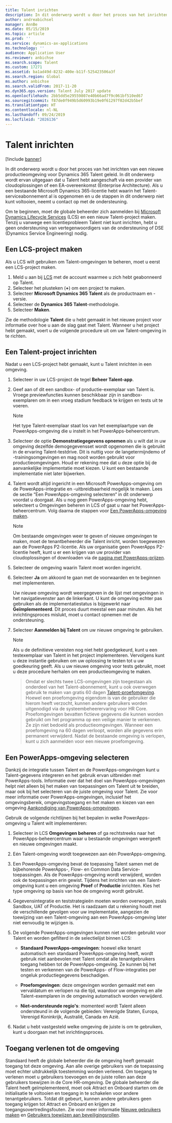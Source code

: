 ```yaml
---
title: Talent inrichten
description: In dit onderwerp wordt u door het proces van het inrichten van een nieuwe omgeving voor Dynamics 365 Talent geleid.
author: andreabichsel
manager: AnnBe
ms.date: 05/15/2019
ms.topic: article
ms.prod: ''
ms.service: dynamics-ax-applications
ms.technology: ''
audience: Application User
ms.reviewer: anbichse
ms.search.scope: Talent
ms.custom: 17271
ms.assetid: ba1ad49d-8232-400e-b11f-525423506a3f
ms.search.region: Global
ms.author: anbichse
ms.search.validFrom: 2017-11-20
ms.dyn365.ops.version: Talent July 2017 update
ms.openlocfilehash: 2bb5dd5e29559807e40b66ad7f9c061bf510ed67
ms.sourcegitcommit: f87de0f949b5d60993b19e0f61297f02d42b5bef
ms.translationtype: HT
ms.contentlocale: nl-NL
ms.lasthandoff: 09/24/2019
ms.locfileid: "2026136"
---
```

# <a name="provision-talent"></a>Talent inrichten

[!include [banner](includes/banner.md)]

In dit onderwerp wordt u door het proces van het inrichten van een nieuwe productieomgeving voor Dynamics 365 Talent geleid. In dit onderwerp wordt ervan uitgegaan dat u Talent hebt aangeschaft via een provider van cloudoplossingen of een EA-overeenkomst (Enterprise Architecture). Als u een bestaande Microsoft Dynamics 365-licentie hebt waarin het Talent-serviceabonnement al is opgenomen en u de stappen in dit onderwerp niet kunt voltooien, neemt u contact op met de ondersteuning.

Om te beginnen, moet de globale beheerder zich aanmelden bij [Microsoft Dynamics Lifecycle Services](https://lcs.dynamics.com) (LCS) en een nieuw Talent-project maken. Tenzij u vanwege een licentieprobleem Talent niet kunt inrichten, hebt u geen ondersteuning van vertegenwoordigers van de ondersteuning of DSE (Dynamics Service Engineering) nodig.

## <a name="create-an-lcs-project"></a>Een LCS-project maken
Als u LCS wilt gebruiken om Talent-omgevingen te beheren, moet u eerst een LCS-project maken.

1. Meld u aan bij [LCS](https://lcs.dynamics.com/Logon/Index) met de account waarmee u zich hebt geabonneerd op Talent.
2. Selecteer het plusteken (**+**) om een project te maken.
3. Selecteer **Microsoft Dynamics 365 Talent** als de productnaam en -versie.
4. Selecteer de **Dynamics 365 Talent**-methodologie.
5. Selecteer **Maken**.

Zie de methodologie **Talent** die u hebt gemaakt in het nieuwe project voor informatie over hoe u aan de slag gaat met Talent. Wanneer u het project hebt gemaakt, voert u de volgende procedure uit om uw Talent-omgeving in te richten.

## <a name="provision-a-talent-project"></a>Een Talent-project inrichten
Nadat u een LCS-project hebt gemaakt, kunt u Talent inrichten in een omgeving.

1. Selecteer in uw LCS-project de tegel **Beheer Talent-app**.
2. Geef aan of dit een sandbox- of productie-exemplaar van Talent is. Vroege previewfuncties kunnen beschikbaar zijn in sandbox-exemplaren om in een vroeg stadium feedback te krijgen en tests uit te voeren. 
    > [!NOTE]
    > Het type Talent-exemplaar staat los van het exemplaartype van de PowerApps-omgeving die u instelt in het PowerApps-beheercentrum.
3. Selecteer de optie **Demonstratiegegevens opnemen** als u wilt dat in uw omgeving dezelfde demogegevensset wordt opgenomen die is gebruikt in de ervaring Talent-testdrive. Dit is nuttig voor de langetermijndemo of -trainingsomgevingen en mag nooit worden gebruikt voor productieomgevingen.  Houd er rekening mee dat u deze optie bij de aanvankelijke implementatie moet kiezen. U kunt een bestaande implementatie niet later bijwerken.
4. Talent wordt altijd ingericht in een Microsoft PowerApps-omgeving om de PowerApps-integratie en -uitbreidbaarheid mogelijk te maken. Lees de sectie “Een PowerApps-omgeving selecteren“ in dit onderwerp voordat u doorgaat. Als u nog geen PowerApps-omgeving hebt, selecteert u Omgevingen beheren in LCS of gaat u naar het PowerApps-beheercentrum. Volg daarna de stappen voor [Een PowerApps-omgeving maken](https://docs.microsoft.com/powerapps/administrator/create-environment).

    > [!NOTE]
    > Om bestaande omgevingen weer te geven of nieuwe omgevingen te maken, moet de tenantbeheerder die Talent inricht, worden toegewezen aan de PowerApps P2-licentie. Als uw organisatie geen PowerApps P2-licentie heeft, kunt u er een krijgen van uw provider van cloudoplossingen of downloaden via de [pagina met PowerApps-prijzen](https://powerapps.microsoft.com/pricing/).

5. Selecteer de omgeving waarin Talent moet worden ingericht.
6. Selecteer **Ja** om akkoord te gaan met de voorwaarden en te beginnen met implementeren.

    Uw nieuwe omgeving wordt weergegeven in de lijst met omgevingen in het navigatievenster aan de linkerkant. U kunt de omgeving echter pas gebruiken als de implementatiestatus is bijgewerkt naar **Geïmplementeerd**. Dit proces duurt meestal een paar minuten. Als het inrichtingsproces mislukt, moet u contact opnemen met de ondersteuning.

7. Selecteer **Aanmelden bij Talent** om uw nieuwe omgeving te gebruiken.

    > [!NOTE]
    > Als u de definitieve vereisten nog niet hebt goedgekeurd, kunt u een testexemplaar van Talent in het project implementeren. Vervolgens kunt u deze instantie gebruiken om uw oplossing te testen tot u uw goedkeuring geeft. Als u uw nieuwe omgeving voor tests gebruikt, moet u deze procedure herhalen om een productieomgeving te maken.

    > Omdat er slechts twee LCS-omgevingen zijn toegestaan als onderdeel van het Talent-abonnement, kunt u ook overwegen gebruik te maken van gratis 60 dagen [Talent-proefomgeving](https://dynamics.microsoft.com/talent/overview/). Hoewel een proefomgeving eigendom is van de gebruiker die hierom heeft verzocht, kunnen andere gebruikers worden uitgenodigd via de systeembeheerervaring voor HR Core. Proefomgevingen bevatten fictieve gegevens die kunnen worden gebruikt om het programma op een veilige manier te verkennen. Ze zijn niet bedoeld als productieomgevingen. Wanneer een proefomgeving na 60 dagen verloopt, worden alle gegevens erin permanent verwijderd. Nadat de bestaande omgeving is verlopen, kunt u zich aanmelden voor een nieuwe proefomgeving.

## <a name="select-a-powerapps-environment"></a>Een PowerApps-omgeving selecteren

Dankzij de integratie tussen Talent en de PowerApps-omgevingen kunt u Talent-gegevens integreren en het gebruik ervan uitbreiden met PowerApps-tools. Informatie over dat het doel van PowerApps-omgevingen helpt niet alleen bij het maken van toepassingen om Talent uit te breiden, maar ook bij het selecteren van de juiste omgeving voor Talent. Zie voor meer informatie over PowerApps-omgevingen, inclusief het omgevingsbereik, omgevingstoegang en het maken en kiezen van een omgeving [Aankondiging van PowerApps-omgevingen](https://powerapps.microsoft.com/blog/powerapps-environments/). 

Gebruik de volgende richtlijnen bij het bepalen in welke PowerApps-omgeving u Talent wilt implementeren: 

1. Selecteer in LCS **Omgevingen beheren** of ga rechtstreeks naar het PowerApps-beheercentrum waar u bestaande omgevingen weergeeft en nieuwe omgevingen maakt.
2. Eén Talent-omgeving wordt toegewezen aan één PowerApps-omgeving.
3. Een PowerApps-omgeving bevat de toepassing Talent samen met de bijbehorende PowerApps-, Flow- en Common Data Service-toepassingen. Als de PowerApps-omgeving wordt verwijderd, worden ook de toepassingen erin gewist. Tijdens het inrichten van een Talent-omgeving kunt u een omgeving **Proef** of **Productie** inrichten. Kies het type omgeving op basis van hoe de omgeving wordt gebruikt. 
4. Gegevensintegratie en teststrategieën moeten worden overwogen, zoals Sandbox, UAT of Productie. Het is raadzaam dat u rekening houdt met de verschillende gevolgen voor uw implementatie, aangezien de toewijzing van een Talent-omgeving aan een PowerApps-omgeving later niet eenvoudig te wijzigen is.
5. De volgende PowerApps-omgevingen kunnen niet worden gebruikt voor Talent en worden gefilterd in de selectielijst binnen LCS:
 
    - **Standaard PowerApps-omgevingen**: hoewel elke tenant automatisch een standaard PowerApps-omgeving heeft, wordt gebruik niet aanbevolen met Talent omdat alle tenantgebruikers toegang hebben tot de PowerApps-omgeving. Ze kunnen bij het testen en verkennen van de PowerApps- of Flow-integraties per ongeluk productiegegevens beschadigen.
   
    - **Proefomgevingen**: deze omgevingen worden gemaakt met een vervaldatum en verlopen na die tijd, waardoor uw omgeving en alle Talent-exemplaren in de omgeving automatisch worden verwijderd.
   
    - **Niet-ondersteunde regio's**: momenteel wordt Talent alleen ondersteund in de volgende gebieden: Verenigde Staten, Europa, Verenigd Koninkrijk, Australië, Canada en Azië.
  
6. Nadat u hebt vastgesteld welke omgeving de juiste is om te gebruiken, kunt u doorgaan met het inrichtingsproces. 
 
## <a name="grant-access-to-the-environment"></a>Toegang verlenen tot de omgeving
Standaard heeft de globale beheerder die de omgeving heeft gemaakt toegang tot deze omgeving. Aan alle overige gebruikers van de toepassing moet echter uitdrukkelijk toestemming worden verleend. Om toegang te verlenen moet u gebruikers toevoegen en de juiste rollen aan deze gebruikers toewijzen in de Core HR-omgeving. De globale beheerder die Talent heeft geïmplementeerd, moet ook Attract en Onboard starten om de initialisatie te voltooien en toegang in te schakelen voor andere tenantgebruikers.  Totdat dit gebeurt, kunnen andere gebruikers geen toegang krijgen tot Attract en Onboard en krijgen ze toegangsovertredingsfouten. Zie voor meer informatie [Nieuwe gebruikers maken](https://docs.microsoft.com/dynamics365/unified-operations/dev-itpro/sysadmin/tasks/create-new-users) en [Gebruikers toewijzen aan beveiligingsrollen](https://docs.microsoft.com/dynamics365/unified-operations/dev-itpro/sysadmin/tasks/assign-users-security-roles). 
